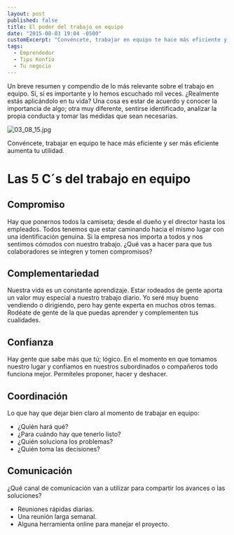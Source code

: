 ```yaml
---
layout: post
published: false
title: El poder del trabajo en equipo
date: "2015-08-03 19:04 -0500"
customExcerpt: "Convéncete, trabajar en equipo te hace más eficiente y ser más eficiente aumenta tu utilidad."
tags: 
  - Emprendedor
  - Tips Konfío
  - Tu negocio
---
```


Un breve resumen y compendio de lo más relevante sobre el trabajo en equipo. Sí, sí es importante y lo hemos escuchado mil veces. ¿Realmente estás aplicándolo en tu vida? Una cosa es estar de acuerdo y conocer la importancia de algo; otra muy diferente, sentirse identificado, analizar la propia conducta y tomar las medidas que sean necesarias.

![03_08_15.jpg]({{site.baseurl}}/img/03_08_15.jpg)

Convéncete, trabajar en equipo te hace más eficiente y ser más eficiente aumenta tu utilidad. 

# Las 5 C´s del trabajo en equipo

## Compromiso

Hay que ponernos todos la camiseta; desde el dueño y el director hasta los empleados. Todos tenemos que estar caminando hacia el mismo lugar con una identificación genuina. Si la empresa nos importa a todos y nos sentimos cómodos con nuestro trabajo. ¿Qué vas a hacer para que tus colaboradores se integren y tomen compromisos?

## Complementariedad

Nuestra vida es un constante aprendizaje. Estar rodeados de gente aporta un valor muy especial a nuestro trabajo diario. Yo seré muy bueno vendiendo o dirigiendo, pero hay gente experta en muchos otros temas. Rodéate de gente de la que puedas aprender y complementen tus cualidades.

## Confianza

Hay gente que sabe más que tú; lógico. En el momento en que tomamos nuestro lugar y confiamos en nuestros subordinados o compañeros todo funciona mejor. Permíteles proponer, hacer y deshacer.

## Coordinación

Lo que hay que dejar bien claro al momento de trabajar en equipo:

- ¿Quién hará qué?
- ¿Para cuándo hay que tenerlo listo?
- ¿Quién soluciona los problemas?
- ¿Quién toma las decisiones?

## Comunicación

¿Qué canal de comunicación van a utilizar para compartir los avances o las soluciones? 
- Reuniones rápidas diarias.
- Una reunión larga semanal.
- Alguna herramienta online para manejar el proyecto. 


